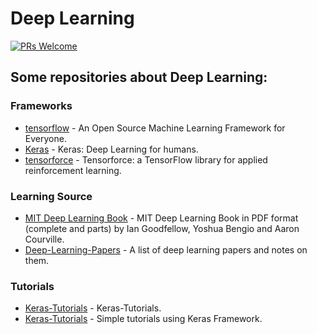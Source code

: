 # Deep Learning

[![PRs Welcome](https://img.shields.io/badge/PRs-welcome-brightgreen.svg?style=flat-square)](http://makeapullrequest.com)


## Some repositories about Deep Learning:

### Frameworks
* [tensorflow](https://github.com/tensorflow/tensorflow) - An Open Source Machine Learning Framework for Everyone.
* [Keras](https://github.com/keras-team/keras) - Keras: Deep Learning for humans.
* [tensorforce](https://github.com/tensorforce/tensorforce) - Tensorforce: a TensorFlow library for applied reinforcement learning.


### Learning Source
* [MIT Deep Learning Book](https://github.com/janishar/mit-deep-learning-book-pdf) - MIT Deep Learning Book in PDF format (complete and parts) by Ian Goodfellow, Yoshua Bengio and Aaron Courville.
* [Deep-Learning-Papers](https://github.com/loliverhennigh/Deep-Learning-Papers) - A list of deep learning papers and notes on them.

### Tutorials
* [Keras-Tutorials](https://github.com/xingkongliang/Keras-Tutorials) - Keras-Tutorials.
* [Keras-Tutorials](https://github.com/tgjeon/Keras-Tutorials) - Simple tutorials using Keras Framework.
